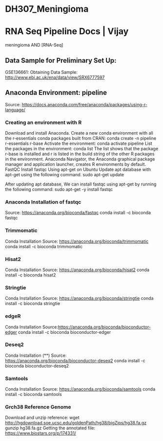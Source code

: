# DH307_Meningioma

# RNA Seq Pipeline Docs | Vijay
meningioma AND [RNA-Seq]

## Data Sample for Preliminary Set Up:
GSE136661: 
Obtaining Data Sample: http://www.ebi.ac.uk/ena/data/view/SRX6777597

## Anaconda Environment: pipeline
Source: https://docs.anaconda.com/free/anaconda/packages/using-r-language/

### Creating an environment with R
Download and install Anaconda.
Create a new conda environment with all the r-essentials conda packages built from CRAN:
conda create -n pipeline r-essentials r-base
Activate the environment:
conda activate pipeline
List the packages in the environment:
conda list
The list shows that the package r-base is installed and r is listed in the build string of the other R packages in the environment.
Anaconda Navigator, the Anaconda graphical package manager and application launcher, creates R environments by default.
FastQC
Install fastqc Using apt-get on Ubuntu
Update apt database with apt-get using the following command.
sudo apt-get update

After updating apt database, We can install fastqc using apt-get by running the following command:
sudo apt-get -y install fastqc

### Anaconda Installation of fastqc
Source: https://anaconda.org/bioconda/fastqc
conda install -c bioconda fastqc

### Trimmomatic
Conda Installation
Source: https://anaconda.org/bioconda/trimmomatic
conda install -c bioconda trimmomatic

### Hisat2
Conda Installation
Source: https://anaconda.org/bioconda/hisat2
conda install -c bioconda hisat2

### Stringtie
Conda Installation
Source: https://anaconda.org/bioconda/stringtie
conda install -c bioconda stringtie

### edgeR
Conda Installation
Source:https://anaconda.org/bioconda/bioconductor-edger
conda install -c bioconda bioconductor-edger

### Deseq2
Conda Installation (**)
Source: https://anaconda.org/bioconda/bioconductor-deseq2
conda install -c bioconda bioconductor-deseq2

### Samtools
Conda Installation
Source: https://anaconda.org/bioconda/samtools
conda install -c bioconda samtools

### Grch38 Reference Genome
Download and unzip reference: 
wget http://hgdownload.soe.ucsc.edu/goldenPath/hg38/bigZips/hg38.fa.gz
gunzip hg38.fa.gz
Getting the annotated file: https://www.biostars.org/p/174331/ 
